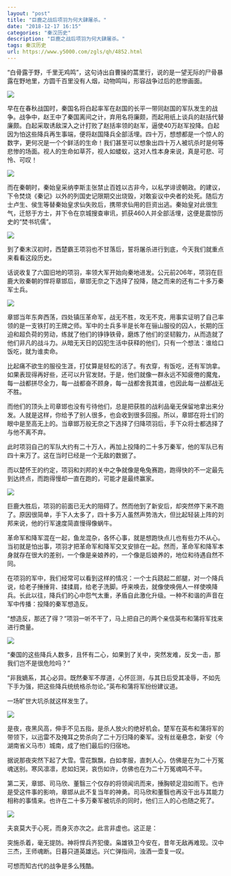 ```yaml
---
layout: "post"
title: "巨鹿之战后项羽为何大肆屠杀。"
date: "2018-12-17 16:15"
categories: "秦汉历史"
description: "巨鹿之战后项羽为何大肆屠杀。"
tags: 秦汉历史
url: https://www.y5000.com/zgls/qh/4852.html
---
```






“白骨露于野，千里无鸡鸣”，这句诗出自曹操的蒿里行，说的是一望无际的尸骨暴露在野地里，方圆千百里没有人烟，动物鸣叫，形容战争过后的悲惨画面。

![](https://img.y5000.com/uploads/allimg/161109/8-16110910455B07.jpg)

早在在春秋战国时，秦国名将白起率军在赵国的长平一带同赵国的军队发生的战争。战争中，赵王中了秦国离间之计，弃用名将廉颇，而起用纸上谈兵的赵括代替廉颇。白起采取诱敌深入之计打败了赵括率领的赵军，逼使40万赵军投降。白起因为怕这些降兵再生事端，便将赵国降兵全部活埋。四十万，想想都是一个惊人的数字，更何况是一个个鲜活的生命！我们甚至可以想象出四十万人被坑杀时是何等悲惨的场面。视人的生命如草芥，视人如蝼蚁，这对人性本身来说，真是可悲、可怜、可叹！

![](https://img.y5000.com/uploads/allimg/161109/8-161109104542445.jpg)

而在秦朝时，秦始皇采纳李斯主张禁止百姓以古非今，以私学诽谤朝政。的建议，下令焚烧《秦记》以外的列国史记限期交出烧毁，对敢妄议中央者的处死。随后方士卢生、侯生等替秦始皇求仙失败后，携带求仙用的巨资出逃。秦始皇对此很生气，迁怒于方士，并下令在京城搜查审讯，抓获460人并全部活埋，这便是震惊历史的“焚书坑儒”。

![](https://img.y5000.com/uploads/allimg/161109/8-161109104529555.jpg)

到了秦末汉初时，西楚霸王项羽也不甘落后，誓将屠杀进行到底，今天我们就重点来看看这段历史。

话说收复了六国旧地的项羽，率领大军开始向秦地进发。公元前206年，项羽在巨鹿大败秦朝的悍将章邯后，章邯无奈之下选择了投降，随之而来的还有二十多万秦军士兵。

![](https://img.y5000.com/uploads/allimg/161109/8-16110910451QH.jpg)

章邯当年东奔西荡，四处镇压革命军，战无不胜，攻无不克，用事实证明了自己率领的是一支铁打的王牌之师。军中的士兵多半是长年在骊山服役的囚人，长期的压迫和超负荷的劳动，练就了他们的铮铮铁骨，磨炼了他们的坚韧毅力，从而造就了他们非凡的战斗力。从暗无天日的囚犯生活中获释的他们，只有一个想法：谁给口饭吃，就为谁卖命。

比起痛不欲生的服役生涯，打仗算是轻松的活了。有衣穿，有饭吃，还有军饷拿。如果表现得再好些，还可以升官发财。于是，他们就像一群永远不知疲倦的魔鬼，每一战都拼尽全力，每一战都奋不顾身，每一战都舍我其谁，也因此每一战都战无不胜。

而他们的顶头上司章邯也没有亏待他们，总是把获胜的战利品毫无保留地拿出来分发。人就是这样，你给予了别人很多，也会收到很多回报。所以，章邯在将士们的眼中是至高无上的。当章邯万般无奈之下选择了归降项羽后，手下众将士都选择了与他不离不弃。

此时项羽自己的军队大约有二十万人，再加上投降的二十多万秦军，他的军队已有四十来万了。这在当时已经是一个无敌的数据了。

而以楚怀王的约定，项羽和刘邦的关中之争就像是龟兔赛跑，跑得快的不一定最先到达终点，而跑得慢却一直在跑的，可能才是最终赢家。

![](https://img.y5000.com/uploads/allimg/161109/8-161109104510464.jpg)

巨鹿大胜后，项羽的前面已无大的阻碍了。然而他到了新安后，却突然停下来不跑了。原因很简单，手下人太多了，四十多万人虽然声势浩大，但比起轻装上阵的刘邦来说，他的行军速度简直慢得像蜗牛。

革命军和降军混在一起，鱼龙混杂，各怀心事，就是想跑快点儿也有些力不从心。当初就是怕出事，项羽才把革命军和降军交叉安排在一起。然而，革命军和降军本身就存在很大的差别，一个像是亲娘养的，一个像是后娘养的，地位和待遇自然不同。

在项羽的军中，我们经常可以看到这样的情况：一个士兵跷起二郎腿，对一个降兵说，给老子捶捶背、揉揉肩，给老子洗脚。呼来唤去，就像使唤佣人一样使唤降兵。长此以往，降兵们的心中怨气太重，矛盾自此激化升级。一种不和谐的声音在军中传播：投降的秦军想造反。

“想造反，那还了得？”项羽一听不干了，马上把自己的两个亲信英布和蒲将军找来进行商量。

![](https://img.y5000.com/uploads/allimg/161109/8-161109104502c8.jpg)

“秦国的这些降兵人数多，且怀有二心，如果到了关中，突然发难，反戈一击，那我们岂不是很危险吗？”

“非我嫡系，其心必异。既然秦军不厚道，心怀叵测，与其日后受其凌辱，不如先下手为强，把这些降兵统统格杀勿论。”英布和蒲将军纷纷建议道。

一场旷世大坑杀就这样发生了。

![](https://img.y5000.com/uploads/allimg/161109/8-161109104454235.jpg)

是夜，夜黑风高，伸手不见五指，是杀人放火的绝好机会。楚军在英布和蒲将军的带领下，以迅雷不及掩耳之势杀向了二十万归降的秦军。没有丝毫悬念，新安（今湖南省义马市）城南，成了他们最后的归宿地。

据说那夜突然下起了大雪。雪花飘飘，白如孝服，直刺人心，仿佛是在为二十万冤魂送别。寒风凛凛，悲如妇哭，哀伤如许，仿佛也在为二十万冤魂鸣不平。

第二天，章邯、司马欣、董翳三个仅存的将领闻讯而来，捶胸顿足泪如雨下。也许是受这件事的影响，章邯从此不复当年的神勇。司马欣和董翳也再没干出与其能力相称的事情来。也许在二十多万秦军被坑杀的同时，他们三人的心也随之死了。

![](https://img.y5000.com/uploads/allimg/161109/8-161109104440642.jpg)

夫哀莫大于心死，而身灭亦次之。此言非虚也。这正是：

突施杀着，毫无提防。神将悍兵齐犯傻。枭雄铁卫今安在，昔年无敌再难现。汉中三杰，王师魂断。日暮只道英雄远。兴亡弹指间，浊酒一壶复一叹。

可想而知古代的战争是多么残酷。
